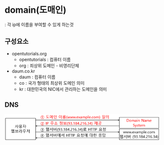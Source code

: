 # domain(도매인)
: 각 ip에 이름을 부여할 수 있게 하는것
## 구성요소
- opentutorials.org
    - opentutorials : 컴퓨터 이름
    - org : 죄상위 도메인 - 비영리단체
- daum.co.kr
    - daum : 컴퓨터 이름
    - co : 국가 형태의 최상위 도메인 의미
    - kr : 대한민국의 NIC에서 관리하는 도메인을 의미
## DNS
![DNS](./img/what-dns.png)